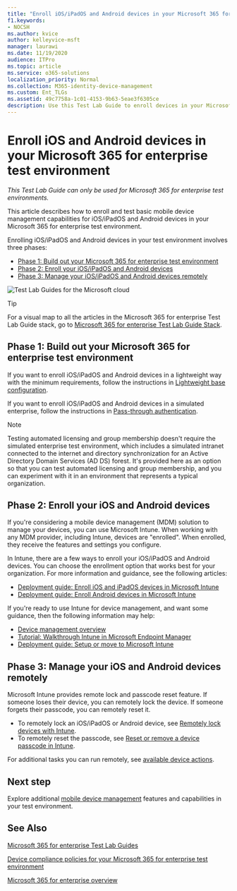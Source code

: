 ```yaml
---
title: "Enroll iOS/iPadOS and Android devices in your Microsoft 365 for enterprise test environment"
f1.keywords:
- NOCSH
ms.author: kvice
author: kelleyvice-msft
manager: laurawi
ms.date: 11/19/2020
audience: ITPro
ms.topic: article
ms.service: o365-solutions
localization_priority: Normal
ms.collection: M365-identity-device-management
ms.custom: Ent_TLGs
ms.assetid: 49c7758a-1c01-4153-9b63-5eae3f6305ce
description: Use this Test Lab Guide to enroll devices in your Microsoft 365 test environment and manage them remotely.
---
```


# Enroll iOS and Android devices in your Microsoft 365 for enterprise test environment

*This Test Lab Guide can only be used for Microsoft 365 for enterprise test environments.*

This article describes how to enroll and test basic mobile device management capabilities for iOS/iPadOS and Android devices in your Microsoft 365 for enterprise test environment.

Enrolling iOS/iPadOS and Android devices in your test environment involves three phases:
- [Phase 1: Build out your Microsoft 365 for enterprise test environment](#phase-1-build-out-your-microsoft-365-for-enterprise-test-environment)
- [Phase 2: Enroll your iOS/iPadOS and Android devices](#phase-2-enroll-your-ios-and-android-devices)
- [Phase 3: Manage your iOS/iPadOS and Android devices remotely](#phase-3-manage-your-ios-and-android-devices-remotely)

![Test Lab Guides for the Microsoft cloud](../media/m365-enterprise-test-lab-guides/cloud-tlg-icon.png)
  
> [!TIP]
> For a visual map to all the articles in the Microsoft 365 for enterprise Test Lab Guide stack, go to [Microsoft 365 for enterprise Test Lab Guide Stack](../downloads/Microsoft365EnterpriseTLGStack.pdf).

## Phase 1: Build out your Microsoft 365 for enterprise test environment

If you want to enroll iOS/iPadOS and Android devices in a lightweight way with the minimum requirements, follow the instructions in [Lightweight base configuration](lightweight-base-configuration-microsoft-365-enterprise.md).
  
If you want to enroll iOS/iPadOS and Android devices in a simulated enterprise, follow the instructions in [Pass-through authentication](pass-through-auth-m365-ent-test-environment.md).
  
> [!NOTE]
> Testing automated licensing and group membership doesn't require the simulated enterprise test environment, which includes a simulated intranet connected to the internet and directory synchronization for an Active Directory Domain Services (AD DS) forest. It's provided here as an option so that you can test automated licensing and group membership, and you can experiment with it in an environment that represents a typical organization.

## Phase 2: Enroll your iOS and Android devices

If you're considering a mobile device management (MDM) solution to manage your devices, you can use Microsoft Intune. When working with any MDM provider, including Intune, devices are "enrolled". When enrolled, they receive the features and settings you configure. 

In Intune, there are a few ways to enroll your iOS/iPadOS and Android devices. You can choose the enrollment option that works best for your organization. For more information and guidance, see the following articles:

- [Deployment guide: Enroll iOS and iPadOS devices in Microsoft Intune](/mem/intune/fundamentals/deployment-guide-enrollment-ios-ipados)
- [Deployment guide: Enroll Android devices in Microsoft Intune](/mem/intune/fundamentals/deployment-guide-enrollment-android)

If you're ready to use Intune for device management, and want some guidance, then the following information may help:

- [Device management overview](/mem/intune/fundamentals/what-is-device-management)
- [Tutorial: Walkthrough Intune in Microsoft Endpoint Manager](/mem/intune/fundamentals/tutorial-walkthrough-endpoint-manager)
- [Deployment guide: Setup or move to Microsoft Intune](/mem/intune/fundamentals/deployment-guide-intune-setup)

## Phase 3: Manage your iOS and Android devices remotely

Microsoft Intune provides remote lock and passcode reset feature. If someone loses their device, you can remotely lock the device. If someone forgets their passcode, you can remotely reset it.

- To remotely lock an iOS/iPadOS or Android device, see [Remotely lock devices with Intune](/mem/intune/remote-actions/device-remote-lock).
- To remotely reset the passcode, see [Reset or remove a device passcode in Intune](/mem/intune/remote-actions/device-passcode-reset).

For additional tasks you can run remotely, see [available device actions](/mem/intune/remote-actions/device-management#available-device-actions).
    
## Next step

Explore additional [mobile device management](m365-enterprise-test-lab-guides.md#mobile-device-management) features and capabilities in your test environment.

## See Also

[Microsoft 365 for enterprise Test Lab Guides](m365-enterprise-test-lab-guides.md)
  
[Device compliance policies for your Microsoft 365 for enterprise test environment](mam-policies-for-your-microsoft-365-enterprise-dev-test-environment.md)
  
[Microsoft 365 for enterprise overview](microsoft-365-overview.md)
